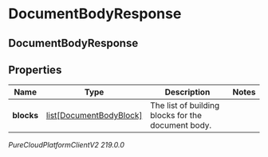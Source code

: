 # DocumentBodyResponse

## DocumentBodyResponse

## Properties

|Name | Type | Description | Notes|
|------------ | ------------- | ------------- | -------------|
| **blocks** | [list[DocumentBodyBlock]](DocumentBodyBlock) | The list of building blocks for the document body. | |



_PureCloudPlatformClientV2 219.0.0_
